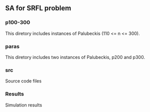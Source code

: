 ## SA for SRFL problem
### p100-300
This diretory includes instances of Palubeckis (110 <= n <= 300).

### paras
This diretory includes two instances of Palubeckis, p200 and p300.

### src
Source code files

### Results
Simulation results